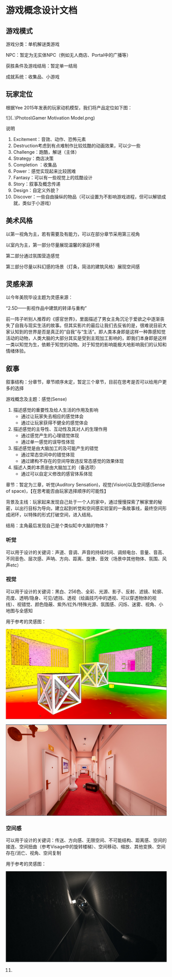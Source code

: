 # 游戏概念设计文档

## 游戏模式

游戏分类：单机解谜类游戏

NPC：暂定为无实体NPC（例如无人商店、Portal中的广播等）

获胜条件及游戏结局：暂定单一结局

成就系统：收集品、小游戏



## 玩家定位

根据Yee 2015年发表的玩家动机模型，我们将产品定位如下图：

![](..\Photos\Gamer Motivation Model.png)

说明

1. Excitement：音效、动作、恐怖元素
2. Destruction考虑到有点难制作比较炫酷的动画效果，可以少一些
3. Challenge：跑酷，解谜（主体）
4. Strategy：商店决策
5. Completion ：收集品
6. Power：感觉实现起来比较困难
7. Fantasy：可以有一些视觉上的炫酷设计
8. Story：叙事及概念传递
9. Design：自定义外貌？
10. Discover：一些自由操纵的物品（可以设置为不影响游戏进程，但可以解锁成就，类似于小游戏）



## 美术风格

以第一视角为主，若有需要及有能力，可以在部分章节采用第三视角

以室内为主，第一部分尽量展现温馨的家庭环境

第二部分通过氛围营造感觉

第三部分尽量以科幻感的场景（灯条，简洁的建筑风格）展现空间感



## 灵感来源

以今年美院毕设主题为灵感来源：

“2.5D——影视作品中建筑的转译与重构”

前一阵子听别人推荐的《感官世界》，里面描述了男女主角沉沦于爱欲之中逐渐丧失了自我与现实生活的故事。但其实影片的最后让我们去反省的是，很难说目前大家认知到的世界是否是真正的“自我”与“生活”。即人类本身即是这样一种靠感知觉活动的动物，人类大脑的大部分其实是受到主观加工影响的，即我们本身即是这样一类以知觉为生，依赖于知觉的动物。对于知觉的影响能极大地影响我们的认知和情绪体验。



## 叙事

叙事结构：分章节，章节顺序未定，暂定三个章节，目前在思考是否可以给用户更多的选择

游戏概念及主题：感觉(Sense)

1. 描述感觉的重要性及给人生活的作用及影响
   - 通过让玩家失去相应的感觉体会
   - 通过让玩家获得不健全的感觉体会
2. 描述感觉的主导性、互动性及其对人的生理作用
   - 通过感觉产生的心理错觉体现
   - 通过单一感觉的误导性体现
3. 描述感觉是由大脑加工的及可能产生的错觉
   - 通过常态空间中的错觉体现
   - 通过建构不存在的空间导致违反常态感觉的效果体现
4. 描述人类的本质是由大脑加工的（备选项）
   - 通过可以自定义修改的感官体系体现

章节：暂定为三章，听觉(Auditory Sensation)，视觉(Vision)以及空间感(Sense of space)，【在思考能否由玩家选择顺序的可能性】

背景及主线：玩家起来发现自己处于一个人的家中，通过慢慢探索了解家里的秘密，以出行目标为导向，建立起到听觉和空间感实验室的一条故事线，最终空间形成闭环，以特殊的形式打破空间，进入结局。

结局：主角最后发现自己是个类似缸中大脑的物体？



### 听觉

可以用于设计的关键词：声道、音调、声音的持续时间、调频电台、音量、音高、不同音色、层次感、声呐、方向、距离、旋律、音效（场景中其他物体、氛围、风声etc）



### 视觉

可以用于设计的关键词：黑白、256色、全彩、光源、影子、反射、滤镜、轮廓、亮度、透明/隐身、可见/遮挡、透视（绘画技巧中的透视、可以穿透物体的视线）、视错觉、颜色隐蔽、紫外/红外/特殊光源、氛围感、闪烁、迷雾、视角、小地图与全感知

用于参考的灵感图：

![](..\Photos\Antichamber.png)

![](..\Photos\Superliminal.png)



### 空间感

可以用于设计的关键词：传送、方向感、无限空间、不可能结构、距离感、空间的接连、空间扭曲（参考Visage中的旋转楼梯）、空间移动、缩放、其他变换、空间存在/消亡、视角、空间复制

用于参考的灵感图：

![](..\Photos\Visage.png)







11. 



